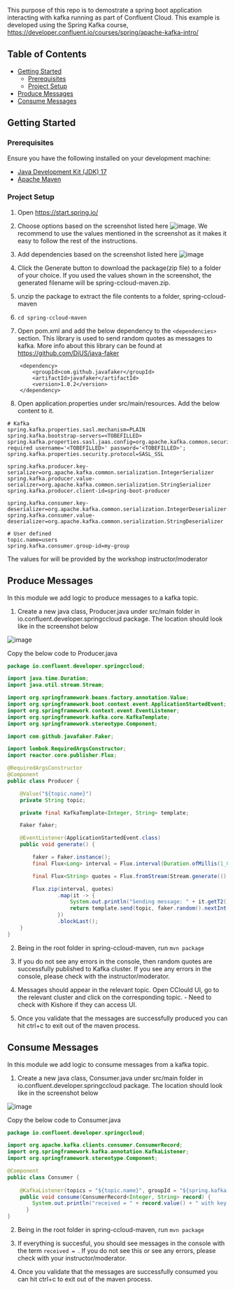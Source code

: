 This purpose of this repo is to demostrate a spring boot application interacting with kafka running as part of Confluent Cloud. This example is developed using the Spring Kafka course, https://developer.confluent.io/courses/spring/apache-kafka-intro/

## Table of Contents

- [Getting Started](#getting-started)
  - [Prerequisites](#prerequisites)
  - [Project Setup](#project-setup)
- [Produce Messages](#produce-messages)
- [Consume Messages](#consume-messages)

## Getting Started

### Prerequisites

Ensure you have the following installed on your development machine:

- [Java Development Kit (JDK) 17](https://openjdk.java.net/)
- [Apache Maven](https://maven.apache.org/)

### Project Setup

1. Open https://start.spring.io/

2. Choose options based on the screenshot listed here ![image](./images/project_settings.png). We recommend to use the values mentioned in the screenshot as it makes it easy to follow the rest of the instructions.

3. Add dependencies based on the screenshot listed here ![image](./images/dependencies.png)

4. Click the Generate button to download the package(zip file) to a folder of your choice. If you used the values shown in the screenshot, the generated filename will be spring-ccloud-maven.zip.  

5. unzip the package to extract the file contents to a folder, spring-ccloud-maven

6. `cd spring-ccloud-maven`

7. Open pom.xml and add the below dependency to the `<dependencies>` section. This library is used to send random quotes as messages to kafka. More info about this library can be found at https://github.com/DiUS/java-faker
```
    <dependency>
        <groupId>com.github.javafaker</groupId>
        <artifactId>javafaker</artifactId>
        <version>1.0.2</version>
    </dependency>
```

8. Open application.properties under src/main/resources. Add the below content to it.
```
# Kafka
spring.kafka.properties.sasl.mechanism=PLAIN
spring.kafka.bootstrap-servers=<TOBEFILLED>
spring.kafka.properties.sasl.jaas.config=org.apache.kafka.common.security.plain.PlainLoginModule required username='<TOBEFILLED>' password='<TOBEFILLED>';
spring.kafka.properties.security.protocol=SASL_SSL

spring.kafka.producer.key-serializer=org.apache.kafka.common.serialization.IntegerSerializer
spring.kafka.producer.value-serializer=org.apache.kafka.common.serialization.StringSerializer
spring.kafka.producer.client-id=spring-boot-producer

spring.kafka.consumer.key-deserializer=org.apache.kafka.common.serialization.IntegerDeserializer
spring.kafka.consumer.value-deserializer=org.apache.kafka.common.serialization.StringDeserializer

# User defined
topic.name=users
spring.kafka.consumer.group-id=my-group
```
The values for <TOBEFILLED> will be provided by the workshop instructor/moderator

## Produce Messages

In this module we add logic to produce messages to a kafka topic. 

1. Create a new java class, Producer.java under src/main folder in io.confluent.developer.springccloud package. The location should look like in the screenshot below 

![image](./images/producer_location.png)

Copy the below code to Producer.java

```java
package io.confluent.developer.springccloud;

import java.time.Duration;
import java.util.stream.Stream;

import org.springframework.beans.factory.annotation.Value;
import org.springframework.boot.context.event.ApplicationStartedEvent;
import org.springframework.context.event.EventListener;
import org.springframework.kafka.core.KafkaTemplate;
import org.springframework.stereotype.Component;

import com.github.javafaker.Faker;

import lombok.RequiredArgsConstructor;
import reactor.core.publisher.Flux;

@RequiredArgsConstructor
@Component
public class Producer {

    @Value("${topic.name}")
    private String topic;

    private final KafkaTemplate<Integer, String> template;

	Faker faker;

	@EventListener(ApplicationStartedEvent.class)
	public void generate() {

		faker = Faker.instance();
		final Flux<Long> interval = Flux.interval(Duration.ofMillis(1_000));

		final Flux<String> quotes = Flux.fromStream(Stream.generate(() -> faker.hobbit().quote()));

		Flux.zip(interval, quotes)
                .map(it -> {
                    System.out.println("Sending message: " + it.getT2());
                    return template.send(topic, faker.random().nextInt(42), it.getT2());
                })
                .blockLast();
	}
}
```

2. Being in the root folder in spring-ccloud-maven, run `mvn package`

3. If you do not see any errors in the console, then random quotes are successfully published to Kafka cluster. If you see any errors in the console, please check with the instructor/moderator.

4. Messages should appear in the relevant topic. Open CClould UI, go to the relevant cluster and click on the corresponding topic.  - Need to check with Kishore if they can access UI.

5. Once you validate that the messages are successfully produced you can hit ctrl+c to exit out of the maven process.

## Consume Messages

In this module we add logic to consume messages from a kafka topic. 

1. Create a new java class, Consumer.java under src/main folder in io.confluent.developer.springccloud package. The location should look like in the screenshot below 

![image](./images/consumer_location.png)

Copy the below code to Consumer.java

```java
package io.confluent.developer.springccloud;

import org.apache.kafka.clients.consumer.ConsumerRecord;
import org.springframework.kafka.annotation.KafkaListener;
import org.springframework.stereotype.Component;

@Component
public class Consumer {
    
    @KafkaListener(topics = "${topic.name}", groupId = "${spring.kafka.consumer.group-id}")
    public void consume(ConsumerRecord<Integer, String> record) {
        System.out.println("received = " + record.value() + " with key " + record.key());
      }
}
```

2. Being in the root folder in spring-ccloud-maven, run `mvn package`

3. If everything is succesful, you should see messages in the console with the term `received = `. If you do not see this or see any errors, please check with your instructor/moderator.

4. Once you validate that the messages are successfully consumed you can hit ctrl+c to exit out of the maven process.

